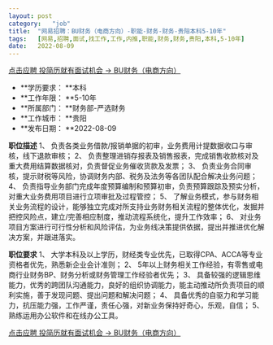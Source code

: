 ```yaml
---
layout:	post
category:	"job"
title:	"网易招聘：BU财务（电商方向）-职能-财务-财务-贵阳本科5-10年"
tags:	[网易,招聘,面试,找工作,工作,内推,职能,财务,财务,贵阳,本科,5-10年]
date:	2022-08-09
---
```


[点击应聘 投简历就有面试机会 -> BU财务（电商方向）](http://mobile.bole.netease.com/bole/boleDetail?id=42205&employeeId=346f03c3cda5f04c&key=all)



- **学历要求： **本科
- **工作年限： **5-10年
- **所属部门： **财务部-严选财务
- **工作城市： **贵阳
- **发布日期： **2022-08-09



**职位描述**
1、 负责各类业务借款/报销单据的初审，业务费用计提数据收口与审核，线下退款审核；
2、 负责整理进销存报表及销售报表，完成销售收款核对及重大费用结算数据核对，负责督促业务催收货款及发票；
3、 负责业务合同审核，提示财税等风险，协调财务内部、税务及法务等各团队配合解决业务问题；
4、 负责指导业务部门完成年度预算编制和预算初审，负责预算跟踪及预实分析，对重大业务费用项目进行立项审批及过程管控；
5、 了解业务模式，参与财务相关业务流程的设计，能够独立完成对所支持业务财务相关流程的整体优化，发掘并把控风险点，建立/完善相应制度，推动流程系统化，提升工作效率；
6、 对业务项目方案进行可行性分析和风险评估，为业务线决策提供依据，提出并推进优化解决方案，并跟进落实。



**职位要求**
1、 大学本科及以上学历，财经类专业优先，已取得CPA、ACCA等专业资格者优先，熟悉新企业会计准则；
2、 5年以上财务相关工作经验，有零售或电商行业财务BP、财务分析或财务管理工作经验者优先；
3、 具备较强的逻辑思维能力，优秀的跨团队沟通能力，良好的组织协调能力，能主动推动所负责项目的顺利实施，善于发现问题、提出问题和解决问题；
4、 具备优秀的自驱力和学习能力，抗压能力强，工作严谨，责任心强，对新业务保持好奇心，乐观，自信；
5、 熟练运用办公软件和在线办公工具。



[点击应聘 投简历就有面试机会 -> BU财务（电商方向）](http://mobile.bole.netease.com/bole/boleDetail?id=42205&employeeId=346f03c3cda5f04c&key=all)